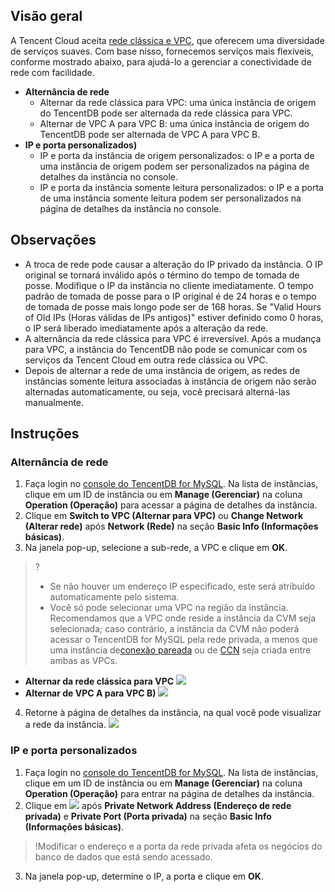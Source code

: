 ## Visão geral
A Tencent Cloud aceita [rede clássica e VPC](https://intl.cloud.tencent.com/document/product/215/31807), que oferecem uma diversidade de serviços suaves. Com base nisso, fornecemos serviços mais flexíveis, conforme mostrado abaixo, para ajudá-lo a gerenciar a conectividade de rede com facilidade.
- **Alternância de rede**
  - Alternar da rede clássica para VPC: uma única instância de origem do TencentDB pode ser alternada da rede clássica para VPC.
  - Alternar de VPC A para VPC B: uma única instância de origem do TencentDB pode ser alternada de VPC A para VPC B.
- **IP e porta personalizados)**
  - IP e porta da instância de origem personalizados: o IP e a porta de uma instância de origem podem ser personalizados na página de detalhes da instância no console.
  - IP e porta da instância somente leitura personalizados: o IP e a porta de uma instância somente leitura podem ser personalizados na página de detalhes da instância no console.

## Observações
- A troca de rede pode causar a alteração do IP privado da instância. O IP original se tornará inválido após o término do tempo de tomada de posse. Modifique o IP da instância no cliente imediatamente.
O tempo padrão de tomada de posse para o IP original é de 24 horas e o tempo de tomada de posse mais longo pode ser de 168 horas. Se "Valid Hours of Old IPs (Horas válidas de IPs antigos)" estiver definido como 0 horas, o IP será liberado imediatamente após a alteração da rede.
- A alternância da rede clássica para VPC é irreversível. Após a mudança para VPC, a instância do TencentDB não pode se comunicar com os serviços da Tencent Cloud em outra rede clássica ou VPC.
- Depois de alternar a rede de uma instância de origem, as redes de instâncias somente leitura associadas à instância de origem não serão alternadas automaticamente, ou seja, você precisará alterná-las manualmente.

## Instruções
### Alternância de rede
1. Faça login no [console do TencentDB for MySQL](https://console.cloud.tencent.com/cdb). Na lista de instâncias, clique em um ID de instância ou em **Manage (Gerenciar)** na coluna **Operation (Operação)** para acessar a página de detalhes da instância.
2. Clique em **Switch to VPC (Alternar para VPC)** ou **Change Network (Alterar rede)** após **Network (Rede)** na seção **Basic Info (Informações básicas)**.
3. Na janela pop-up, selecione a sub-rede, a VPC e clique em **OK**.
>?
>- Se não houver um endereço IP especificado, este será atribuído automaticamente pelo sistema.
>- Você só pode selecionar uma VPC na região da instância.
Recomendamos que a VPC onde reside a instância da CVM seja selecionada; caso contrário, a instância da CVM não poderá acessar o TencentDB for MySQL pela rede privada, a menos que uma instância de[conexão pareada](https://intl.cloud.tencent.com/document/product/553/18827) ou de [CCN](https://intl.cloud.tencent.com/document/product/1003/30049) seja criada entre ambas as VPCs.
>
   - **Alternar da rede clássica para VPC**
![](https://main.qcloudimg.com/raw/ba78ed608b83c2f553cb72350b726491.png)
   - **Alternar de VPC A para VPC B)**
![](https://main.qcloudimg.com/raw/d0df57066adb8398e599a6206db7cd56.png)
4. Retorne à página de detalhes da instância, na qual você pode visualizar a rede da instância.
![](https://main.qcloudimg.com/raw/5342a64814664fa784e256ecbd6f934f.png)

### IP e porta personalizados
1. Faça login no [console do TencentDB for MySQL](https://console.cloud.tencent.com/cdb). Na lista de instâncias, clique em um ID de instância ou em **Manage (Gerenciar)** na coluna **Operation (Operação)** para entrar na página de detalhes da instância.
2. Clique em <img src="https://main.qcloudimg.com/raw/788902e3f8c335cf17de420f7181c2a8.png"  style="margin:0;"> após **Private Network Address (Endereço de rede privada)** e **Private Port (Porta privada)** na seção **Basic Info (Informações básicas)**.
>!Modificar o endereço e a porta da rede privada afeta os negócios do banco de dados que está sendo acessado.
3. Na janela pop-up, determine o IP, a porta e clique em **OK**.
